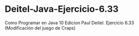 # Deitel-Java-Ejercicio-6.33
 Como Programar en Java 10 Edicion Paul Deitel. Ejercicio 6.33 (Modificación del juego de Craps)
